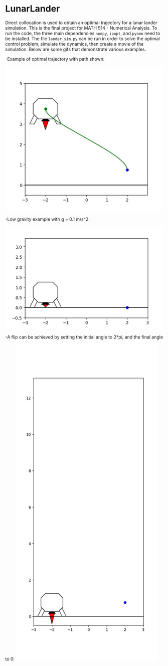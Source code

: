 # LunarLander
Direct collocation is used to obtain an optimal trajectory for a lunar lander simulation. This is the final project for MATH 514 - Numerical Analysis. To run the code, the three main dependencies `numpy`, `ipopt`, and `pyomo` need to be installed. The file `lander_sim.py` can be run in order to solve the optimal control problem, simulate the dynamics, then create a movie of the simulation. Below are some gifs that demonstrate various examples.

-Example of optimal trajectory with path shown:

![](movies/gifs/show_traj.gif)

-Low gravity example with g = 0.1 m/s^2:

![](movies/gifs/low_grav.gif)

-A flip can be achieved by setting the initial angle to 2\*pi, and the final angle to 0:
![](movies/gifs/flip.gif)
